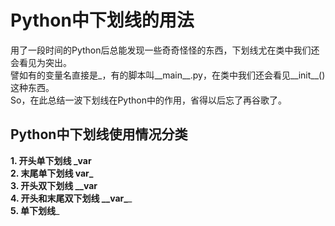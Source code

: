 # Python中下划线的用法
用了一段时间的Python后总能发现一些奇奇怪怪的东西，下划线尤在类中我们还会看见为突出。  
譬如有的变量名直接是_，有的脚本叫__main__.py，在类中我们还会看见__init__()这种东西。  
So，在此总结一波下划线在Python中的作用，省得以后忘了再谷歌了。
## Python中下划线使用情况分类
__1.  开头单下划线 \_var__  
__2.  末尾单下划线 var\___  
__3.  开头双下划线 \_\_var__  
__4.  开头和末尾双下划线 \_\_var\____  
__5.  单下划线___
